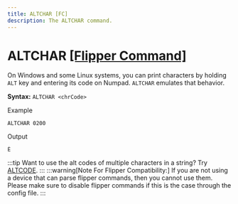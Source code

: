 ```yaml
---
title: ALTCHAR [FC]
description: The ALTCHAR command.
---
```


# ALTCHAR [[Flipper Command]](https://developer.flipper.net/flipperzero/doxygen/badusb_file_format.html#autotoc_md70)
On Windows and some Linux systems, you can print characters by holding `ALT` key and entering its code on Numpad. `ALTCHAR` emulates that behavior.

**Syntax:** `ALTCHAR <chrCode>`

Example
```
ALTCHAR 0200
```
Output
```
È
```

:::tip
Want to use the alt codes of multiple characters in a string? Try [ALTCODE](./altcode).
:::
:::warning[Note For Flipper Compatibility:]
If you are not using a device that can parse flipper commands, then you cannot use them. Please make sure to disable flipper commands if this is the case through the config file.
:::